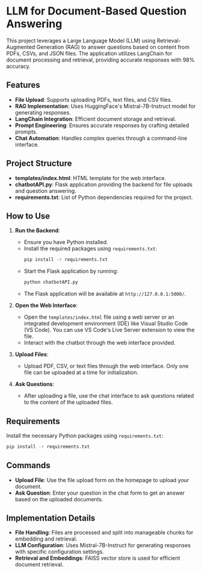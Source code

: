 # LLM for Document-Based Question Answering

This project leverages a Large Language Model (LLM) using Retrieval-Augmented Generation (RAG) to answer questions based on content from PDFs, CSVs, and JSON files. The application utilizes LangChain for document processing and retrieval, providing accurate responses with 98% accuracy.

## Features

- **File Upload**: Supports uploading PDFs, text files, and CSV files.
- **RAG Implementation**: Uses HuggingFace's Mistral-7B-Instruct model for generating responses.
- **LangChain Integration**: Efficient document storage and retrieval.
- **Prompt Engineering**: Ensures accurate responses by crafting detailed prompts.
- **Chat Automation**: Handles complex queries through a command-line interface.

## Project Structure

- **templates/index.html**: HTML template for the web interface.
- **chatbotAPI.py**: Flask application providing the backend for file uploads and question answering.
- **requirements.txt**: List of Python dependencies required for the project.

## How to Use

1. **Run the Backend**:
   - Ensure you have Python installed.
   - Install the required packages using `requirements.txt`:
     ```bash
     pip install -r requirements.txt
     ```
   - Start the Flask application by running:
     ```bash
     python chatbotAPI.py
     ```
   - The Flask application will be available at `http://127.0.0.1:5000/`.

2. **Open the Web Interface**:
   - Open the `templates/index.html` file using a web server or an integrated development environment (IDE) like Visual Studio Code (VS Code). You can use VS Code's Live Server extension to view the file.
   - Interact with the chatbot through the web interface provided.

3. **Upload Files**:
   - Upload PDF, CSV, or text files through the web interface. Only one file can be uploaded at a time for initialization.

4. **Ask Questions**:
   - After uploading a file, use the chat interface to ask questions related to the content of the uploaded files.

## Requirements

Install the necessary Python packages using `requirements.txt`:

```bash
pip install -r requirements.txt
```

## Commands

- **Upload File**: Use the file upload form on the homepage to upload your document.
- **Ask Question**: Enter your question in the chat form to get an answer based on the uploaded documents.

## Implementation Details

- **File Handling**: Files are processed and split into manageable chunks for embedding and retrieval.
- **LLM Configuration**: Uses Mistral-7B-Instruct for generating responses with specific configuration settings.
- **Retrieval and Embeddings**: FAISS vector store is used for efficient document retrieval.
